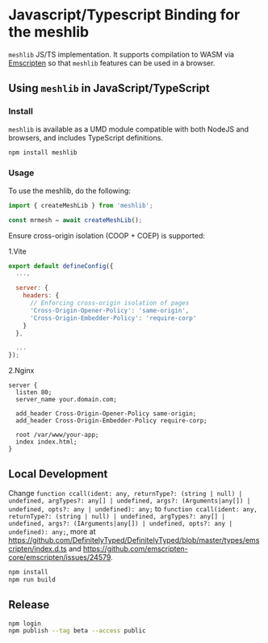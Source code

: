 # Javascript/Typescript Binding for the meshlib

`meshlib` JS/TS implementation. It supports compilation
to WASM via [Emscripten](https://emscripten.org/) so that `meshlib` features can be used in a browser.

## Using `meshlib` in JavaScript/TypeScript

### Install

`meshlib` is available as a UMD module compatible with both NodeJS and browsers,
and includes TypeScript definitions.

```sh
npm install meshlib
```

### Usage

To use the meshlib, do the following:

```js
import { createMeshLib } from 'meshlib';

const mrmesh = await createMeshLib();
```

Ensure cross-origin isolation (COOP + COEP) is supported:

1.Vite

```js
export default defineConfig({
  ...,

  server: {
    headers: {
      // Enforcing cross-origin isolation of pages
      'Cross-Origin-Opener-Policy': 'same-origin',
      'Cross-Origin-Embedder-Policy': 'require-corp'
    }
  },

  ...
});
```

2.Nginx

```nginx
server {
  listen 80;
  server_name your.domain.com;
  
  add_header Cross-Origin-Opener-Policy same-origin;
  add_header Cross-Origin-Embedder-Policy require-corp;
  
  root /var/www/your-app;
  index index.html;
}
```

## Local Development

Change `function ccall(ident: any, returnType?: (string | null) | undefined, argTypes?: any[] | undefined, args?: (Arguments|any[]) | undefined, opts?: any | undefined): any;`
to `function ccall(ident: any, returnType?: (string | null) | undefined, argTypes?: any[] | undefined, args?: (IArguments|any[]) | undefined, opts?: any | undefined): any;`, more at <https://github.com/DefinitelyTyped/DefinitelyTyped/blob/master/types/emscripten/index.d.ts> and <https://github.com/emscripten-core/emscripten/issues/24579>.

```sh
npm install
npm run build
```

## Release

```sh
npm login
npm publish --tag beta --access public
```
